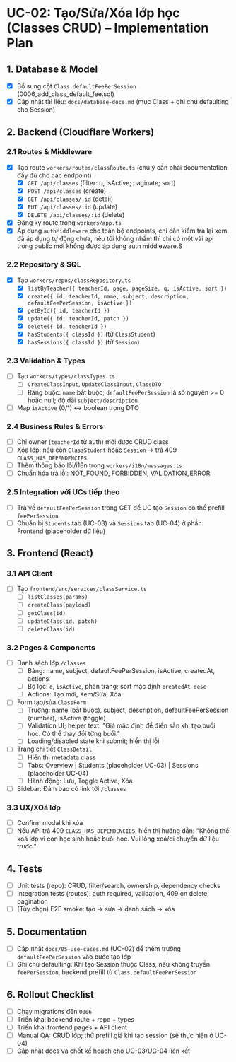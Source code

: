 # UC-02: Tạo/Sửa/Xóa lớp học (Classes CRUD) – Implementation Plan

## 1. Database & Model
- [X] Bổ sung cột `Class.defaultFeePerSession` (0006_add_class_default_fee.sql)
- [X] Cập nhật tài liệu: `docs/database-docs.md` (mục Class + ghi chú defaulting cho Session)

## 2. Backend (Cloudflare Workers)
### 2.1 Routes & Middleware
- [X] Tạo route `workers/routes/classRoute.ts` (chú ý cần phải documentation đầy đủ cho các endpoint)
  - [X] `GET /api/classes` (filter: q, isActive; paginate; sort)
  - [X] `POST /api/classes` (create)
  - [X] `GET /api/classes/:id` (detail)
  - [X] `PUT /api/classes/:id` (update)
  - [X] `DELETE /api/classes/:id` (delete)
- [X] Đăng ký route trong `workers/app.ts`
- [X] Áp dụng `authMiddleware` cho toàn bộ endpoints, chỉ cần kiểm tra lại xem đã áp dụng tự động chưa, nếu tôi không nhầm thì chỉ có một vài api trong public mới không được áp dụng auth middleware.S

### 2.2 Repository & SQL
- [X] Tạo `workers/repos/classRepository.ts`
  - [X] `listByTeacher({ teacherId, page, pageSize, q, isActive, sort })`
  - [X] `create({ id, teacherId, name, subject, description, defaultFeePerSession, isActive })`
  - [X] `getById({ id, teacherId })`
  - [X] `update({ id, teacherId, patch })`
  - [X] `delete({ id, teacherId })`
  - [X] `hasStudents({ classId })` (từ `ClassStudent`)
  - [X] `hasSessions({ classId })` (từ `Session`)

### 2.3 Validation & Types
- [ ] Tạo `workers/types/classTypes.ts`
  - [ ] `CreateClassInput`, `UpdateClassInput`, `ClassDTO`
  - [ ] Ràng buộc: `name` bắt buộc; `defaultFeePerSession` là số nguyên >= 0 hoặc null; độ dài `subject/description`
- [ ] Map `isActive` (0/1) ↔ boolean trong DTO

### 2.4 Business Rules & Errors
- [ ] Chỉ owner (`teacherId` từ auth) mới được CRUD class
- [ ] Xóa lớp: nếu còn `ClassStudent` hoặc `Session` → trả 409 `CLASS_HAS_DEPENDENCIES`
- [ ] Thêm thông báo lỗi/i18n trong `workers/i18n/messages.ts`
- [ ] Chuẩn hóa trả lỗi: NOT_FOUND, FORBIDDEN, VALIDATION_ERROR

### 2.5 Integration với UCs tiếp theo
- [ ] Trả về `defaultFeePerSession` trong GET để UC tạo `Session` có thể prefill `feePerSession`
- [ ] Chuẩn bị `Students` tab (UC-03) và `Sessions` tab (UC-04) ở phần Frontend (placeholder dữ liệu)

## 3. Frontend (React)
### 3.1 API Client
- [ ] Tạo `frontend/src/services/classService.ts`
  - [ ] `listClasses(params)`
  - [ ] `createClass(payload)`
  - [ ] `getClass(id)`
  - [ ] `updateClass(id, patch)`
  - [ ] `deleteClass(id)`

### 3.2 Pages & Components
- [ ] Danh sách lớp `/classes`
  - [ ] Bảng: name, subject, defaultFeePerSession, isActive, createdAt, actions
  - [ ] Bộ lọc: `q`, `isActive`, phân trang; sort mặc định `createdAt desc`
  - [ ] Actions: Tạo mới, Xem/Sửa, Xóa
- [ ] Form tạo/sửa `ClassForm`
  - [ ] Trường: name (bắt buộc), subject, description, defaultFeePerSession (number), isActive (toggle)
  - [ ] Validation UI; helper text: "Giá mặc định để điền sẵn khi tạo buổi học. Có thể thay đổi từng buổi."
  - [ ] Loading/disabled state khi submit; hiển thị lỗi
- [ ] Trang chi tiết `ClassDetail`
  - [ ] Hiển thị metadata class
  - [ ] Tabs: Overview | Students (placeholder UC-03) | Sessions (placeholder UC-04)
  - [ ] Hành động: Lưu, Toggle Active, Xóa
- [ ] Sidebar: Đảm bảo có link tới `/classes`

### 3.3 UX/XOá lớp
- [ ] Confirm modal khi xóa
- [ ] Nếu API trả 409 `CLASS_HAS_DEPENDENCIES`, hiển thị hướng dẫn: "Không thể xoá lớp vì còn học sinh hoặc buổi học. Vui lòng xoá/di chuyển dữ liệu trước."

## 4. Tests
- [ ] Unit tests (repo): CRUD, filter/search, ownership, dependency checks
- [ ] Integration tests (routes): auth required, validation, 409 on delete, pagination
- [ ] (Tùy chọn) E2E smoke: tạo → sửa → danh sách → xóa

## 5. Documentation
- [ ] Cập nhật `docs/05-use-cases.md` (UC-02) để thêm trường `defaultFeePerSession` vào bước tạo lớp
- [ ] Ghi chú defaulting: Khi tạo Session thuộc Class, nếu không truyền `feePerSession`, backend prefill từ `Class.defaultFeePerSession`

## 6. Rollout Checklist
- [ ] Chạy migrations đến `0006`
- [ ] Triển khai backend route + repo + types
- [ ] Triển khai frontend pages + API client
- [ ] Manual QA: CRUD lớp; thử prefill giá khi tạo session (sẽ thực hiện ở UC-04)
- [ ] Cập nhật docs và chốt kế hoạch cho UC-03/UC-04 liên kết
